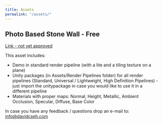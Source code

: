 ```yaml
---
title: Assets
permalink: "/assets/"
---
```


## Photo Based Stone Wall - Free
[Link - not yet approved](https://assetstore.unity.com/packages/slug/160540)

This asset includes:
- Demo in standard render pipeline (with a lite and a tiling texture on a plane)
- Unity packages (in Assets/Render Pipelines folder) for all render pipelines (Standard, Universal / Lightweight, High Definition Pipelines) - just import the unitypackage in case you would like to use it in a different pipeline
- Materials with proper maps: Normal, Height, Metallic, Ambient Occlusion, Specular, Diffuse, Base Color

In case you have any feedback / questions drop an e-mail to: info@davidcseh.com